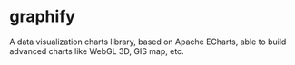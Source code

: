 # graphify

A data visualization charts library, based on Apache ECharts, able to build advanced charts like WebGL 3D, GIS map, etc.

